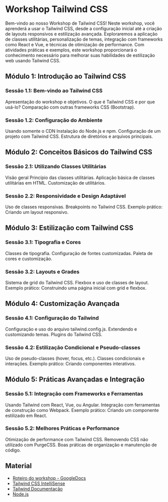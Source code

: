 # Workshop Tailwind CSS

Bem-vindo ao nosso Workshop de Tailwind CSS! Neste workshop, você aprenderá a usar o Tailwind CSS, desde a configuração inicial até a criação de layouts responsivos e estilização avançada. Exploraremos a aplicação de classes utilitárias, personalização de temas, integração com frameworks como React e Vue, e técnicas de otimização de performance. Com atividades práticas e exemplos, este workshop proporcionará o conhecimento necessário para melhorar suas habilidades de estilização web usando Tailwind CSS.

## Módulo 1: Introdução ao Tailwind CSS

### Sessão 1.1: Bem-vindo ao Tailwind CSS

Apresentação do workshop e objetivos.
O que é Tailwind CSS e por que usá-lo?
Comparação com outras frameworks CSS (Bootstrap).

### Sessão 1.2: Configuração do Ambiente

Usando somente o CDN
Instalação do Node.js e npm.
Configuração de um projeto com Tailwind CSS.
Estrutura de diretórios e arquivos principais.

## Módulo 2: Conceitos Básicos do Tailwind CSS

### Sessão 2.1: Utilizando Classes Utilitárias

Visão geral
Princípio das classes utilitárias.
Aplicação básica de classes utilitárias em HTML.
Customização de utilitários.

### Sessão 2.2: Responsividade e Design Adaptável

Uso de classes responsivas.
Breakpoints no Tailwind CSS.
Exemplo prático: Criando um layout responsivo.

## Módulo 3: Estilização com Tailwind CSS

### Sessão 3.1: Tipografia e Cores

Classes de tipografia.
Configuração de fontes customizadas.
Paleta de cores e customização.

### Sessão 3.2: Layouts e Grades

Sistema de grid do Tailwind CSS.
Flexbox e uso de classes de layout.
Exemplo prático: Construindo uma página inicial com grid e flexbox.

## Módulo 4: Customização Avançada

### Sessão 4.1: Configuração do Tailwind

Configuração e uso do arquivo tailwind.config.js.
Extendendo e customizando temas.
Plugins do Tailwind CSS.

### Sessão 4.2: Estilização Condicional e Pseudo-classes

Uso de pseudo-classes (hover, focus, etc.).
Classes condicionais e interações.
Exemplo prático: Criando componentes interativos.

## Módulo 5: Práticas Avançadas e Integração

### Sessão 5.1: Integração com Frameworks e Ferramentas

Usando Tailwind com React, Vue, ou Angular.
Integração com ferramentas de construção como Webpack.
Exemplo prático: Criando um componente estilizado em React.

### Sessão 5.2: Melhores Práticas e Performance

Otimização de performance com Tailwind CSS.
Removendo CSS não utilizado com PurgeCSS.
Boas práticas de organização e manutenção de código.

## Material

- [Roteiro do workshop - GoogleDocs](https://drive.google.com/drive/folders/1G-nefMgKq7zdeHhncba7_kL8JITjrJIf?usp=sharing)
- [Tailwind CSS IntelliSense](https://marketplace.visualstudio.com/items?itemName=bradlc.vscode-tailwindcss)
- [Tailwind Documentação](https://tailwindcss.com/docs/installation)
- [Node.js](https://nodejs.org/pt)
